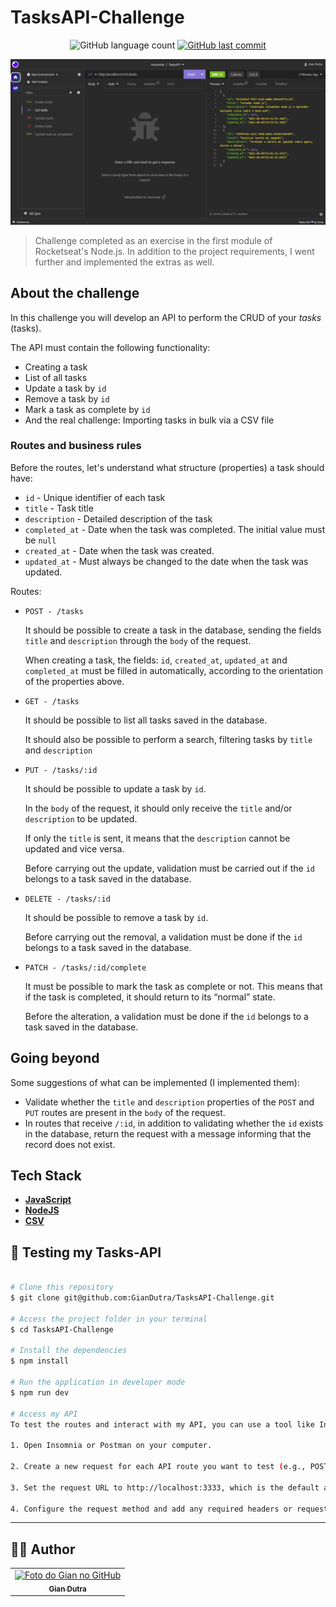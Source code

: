 # TasksAPI-Challenge

<p align="center">
  <img alt="GitHub language count" src="https://img.shields.io/github/languages/count/GianDutra/TasksAPI-Challenge?color=%2304D361">

   <a href="https://github.com/GianDutra/TasksAPI-Challenge/commits/master">
    <img alt="GitHub last commit" src="https://img.shields.io/github/last-commit/GianDutra/TasksAPI-Challenge">
  </a>
  
</p>
<img src="./.github/1.png" alt="TasksAPI-Challenge" title="TasksAPI-Challenge">


> Challenge completed as an exercise in the first module of Rocketseat's Node.js. In addition to the project requirements, I went further and implemented the extras as well.

## About the challenge

In this challenge you will develop an API to perform the CRUD of your *tasks* (tasks).

The API must contain the following functionality:

- Creating a task
- List of all tasks
- Update a task by `id`
- Remove a task by `id`
- Mark a task as complete by `id`
- And the real challenge: Importing tasks in bulk via a CSV file

### Routes and business rules

Before the routes, let's understand what structure (properties) a task should have:

- `id` - Unique identifier of each task
- `title` - Task title
- `description` - Detailed description of the task
- `completed_at` - Date when the task was completed. The initial value must be `null`
- `created_at` - Date when the task was created.
- `updated_at` - Must always be changed to the date when the task was updated.

Routes:

- `POST - /tasks`
    
     It should be possible to create a task in the database, sending the fields `title` and `description` through the `body` of the request.
    
     When creating a task, the fields: `id`, `created_at`, `updated_at` and `completed_at` must be filled in automatically, according to the orientation of the properties above.
    
- `GET - /tasks`
    
     It should be possible to list all tasks saved in the database.
    
     It should also be possible to perform a search, filtering tasks by `title` and `description`
    
- `PUT - /tasks/:id`
    
     It should be possible to update a task by `id`.
    
     In the `body` of the request, it should only receive the `title` and/or `description` to be updated.
    
     If only the `title` is sent, it means that the `description` cannot be updated and vice versa.
    
     Before carrying out the update, validation must be carried out if the `id` belongs to a task saved in the database.
    
- `DELETE - /tasks/:id`
    
     It should be possible to remove a task by `id`.
    
     Before carrying out the removal, a validation must be done if the `id` belongs to a task saved in the database.
    
- `PATCH - /tasks/:id/complete`

     It must be possible to mark the task as complete or not. This means that if the task is completed, it should return to its “normal” state.

     Before the alteration, a validation must be done if the `id` belongs to a task saved in the database.

## Going beyond

Some suggestions of what can be implemented (I implemented them):

- Validate whether the `title` and `description` properties of the `POST` and `PUT` routes are present in the `body` of the request.
- In routes that receive `/:id`, in addition to validating whether the `id` exists in the database, return the request with a message informing that the record does not exist.
## Tech Stack

- **[JavaScript](https://www.javascript.com/)**
- **[NodeJS](https://nodejs.org)**
- **[CSV](https://csv.js.org/)**

  
## 🚀 Testing my Tasks-API

 
```bash

# Clone this repository
$ git clone git@github.com:GianDutra/TasksAPI-Challenge.git

# Access the project folder in your terminal
$ cd TasksAPI-Challenge

# Install the dependencies
$ npm install

# Run the application in developer mode
$ npm run dev

# Access my API
To test the routes and interact with my API, you can use a tool like Insomnia or Postman. Follow these steps:

1. Open Insomnia or Postman on your computer.

2. Create a new request for each API route you want to test (e.g., POST, GET, PUT, DELETE, PATCH).

3. Set the request URL to http://localhost:3333, which is the default address where your API should be running.

4. Configure the request method and add any required headers or request body parameters according to the route you want to test.

```

---


## 👨‍💼 Author

<table>
  <tr>
    <td align="center">
      <a href="#">
        <img src="https://github.com/GianDutra.png" width="100px;" alt="Foto do Gian no GitHub"/><br>
        <sub>
          <b>Gian Dutra</b>
        </sub>
      </a>
    </td>
  </tr>
</table>
